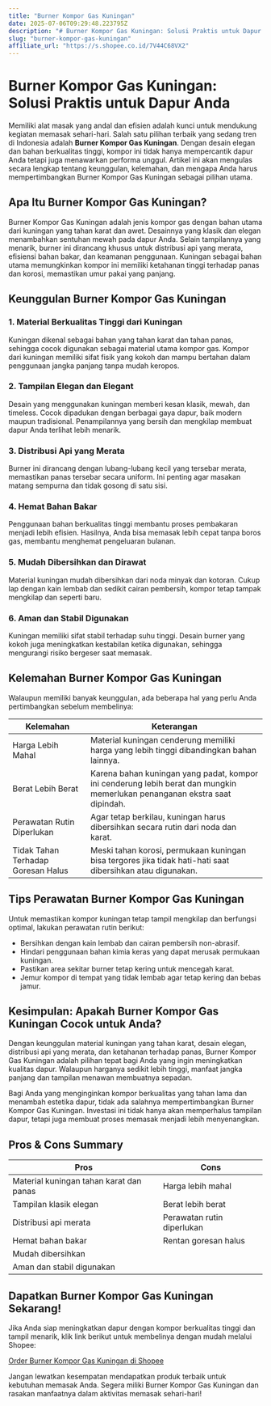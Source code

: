 ```yaml
---
title: "Burner Kompor Gas Kuningan"
date: 2025-07-06T09:29:48.223795Z
description: "# Burner Kompor Gas Kuningan: Solusi Praktis untuk Dapur Anda..."
slug: "burner-kompor-gas-kuningan"
affiliate_url: "https://s.shopee.co.id/7V44C68VX2"
---
```

# Burner Kompor Gas Kuningan: Solusi Praktis untuk Dapur Anda

Memiliki alat masak yang andal dan efisien adalah kunci untuk mendukung kegiatan memasak sehari-hari. Salah satu pilihan terbaik yang sedang tren di Indonesia adalah **Burner Kompor Gas Kuningan**. Dengan desain elegan dan bahan berkualitas tinggi, kompor ini tidak hanya mempercantik dapur Anda tetapi juga menawarkan performa unggul. Artikel ini akan mengulas secara lengkap tentang keunggulan, kelemahan, dan mengapa Anda harus mempertimbangkan Burner Kompor Gas Kuningan sebagai pilihan utama.

## Apa Itu Burner Kompor Gas Kuningan?

Burner Kompor Gas Kuningan adalah jenis kompor gas dengan bahan utama dari kuningan yang tahan karat dan awet. Desainnya yang klasik dan elegan menambahkan sentuhan mewah pada dapur Anda. Selain tampilannya yang menarik, burner ini dirancang khusus untuk distribusi api yang merata, efisiensi bahan bakar, dan keamanan penggunaan. Kuningan sebagai bahan utama memungkinkan kompor ini memiliki ketahanan tinggi terhadap panas dan korosi, memastikan umur pakai yang panjang.

## Keunggulan Burner Kompor Gas Kuningan

### 1. Material Berkualitas Tinggi dari Kuningan

Kuningan dikenal sebagai bahan yang tahan karat dan tahan panas, sehingga cocok digunakan sebagai material utama kompor gas. Kompor dari kuningan memiliki sifat fisik yang kokoh dan mampu bertahan dalam penggunaan jangka panjang tanpa mudah keropos.

### 2. Tampilan Elegan dan Elegant

Desain yang menggunakan kuningan memberi kesan klasik, mewah, dan timeless. Cocok dipadukan dengan berbagai gaya dapur, baik modern maupun tradisional. Penampilannya yang bersih dan mengkilap membuat dapur Anda terlihat lebih menarik.

### 3. Distribusi Api yang Merata

Burner ini dirancang dengan lubang-lubang kecil yang tersebar merata, memastikan panas tersebar secara uniform. Ini penting agar masakan matang sempurna dan tidak gosong di satu sisi.

### 4. Hemat Bahan Bakar

Penggunaan bahan berkualitas tinggi membantu proses pembakaran menjadi lebih efisien. Hasilnya, Anda bisa memasak lebih cepat tanpa boros gas, membantu menghemat pengeluaran bulanan.

### 5. Mudah Dibersihkan dan Dirawat

Material kuningan mudah dibersihkan dari noda minyak dan kotoran. Cukup lap dengan kain lembab dan sedikit cairan pembersih, kompor tetap tampak mengkilap dan seperti baru.

### 6. Aman dan Stabil Digunakan

Kuningan memiliki sifat stabil terhadap suhu tinggi. Desain burner yang kokoh juga meningkatkan kestabilan ketika digunakan, sehingga mengurangi risiko bergeser saat memasak.

## Kelemahan Burner Kompor Gas Kuningan

Walaupun memiliki banyak keunggulan, ada beberapa hal yang perlu Anda pertimbangkan sebelum membelinya:

| **Kelemahan**                        | **Keterangan**                                                       |
|-------------------------------------|----------------------------------------------------------------------|
| Harga Lebih Mahal                 | Material kuningan cenderung memiliki harga yang lebih tinggi dibandingkan bahan lainnya. |
| Berat Lebih Berat                  | Karena bahan kuningan yang padat, kompor ini cenderung lebih berat dan mungkin memerlukan penanganan ekstra saat dipindah. |
| Perawatan Rutin Diperlukan         | Agar tetap berkilau, kuningan harus dibersihkan secara rutin dari noda dan karat. |
| Tidak Tahan Terhadap Goresan Halus | Meski tahan korosi, permukaan kuningan bisa tergores jika tidak hati-hati saat dibersihkan atau digunakan. |

## Tips Perawatan Burner Kompor Gas Kuningan

Untuk memastikan kompor kuningan tetap tampil mengkilap dan berfungsi optimal, lakukan perawatan rutin berikut:

- Bersihkan dengan kain lembab dan cairan pembersih non-abrasif.
- Hindari penggunaan bahan kimia keras yang dapat merusak permukaan kuningan.
- Pastikan area sekitar burner tetap kering untuk mencegah karat.
- Jemur kompor di tempat yang tidak lembab agar tetap kering dan bebas jamur.

## Kesimpulan: Apakah Burner Kompor Gas Kuningan Cocok untuk Anda?

Dengan keunggulan material kuningan yang tahan karat, desain elegan, distribusi api yang merata, dan ketahanan terhadap panas, Burner Kompor Gas Kuningan adalah pilihan tepat bagi Anda yang ingin meningkatkan kualitas dapur. Walaupun harganya sedikit lebih tinggi, manfaat jangka panjang dan tampilan menawan membuatnya sepadan.

Bagi Anda yang menginginkan kompor berkualitas yang tahan lama dan menambah estetika dapur, tidak ada salahnya mempertimbangkan Burner Kompor Gas Kuningan. Investasi ini tidak hanya akan memperhalus tampilan dapur, tetapi juga membuat proses memasak menjadi lebih menyenangkan.

## Pros & Cons Summary

| **Pros**                                   | **Cons**                            |
|--------------------------------------------|-------------------------------------|
| Material kuningan tahan karat dan panas   | Harga lebih mahal                  |
| Tampilan klasik elegan                    | Berat lebih berat                  |
| Distribusi api merata                     | Perawatan rutin diperlukan         |
| Hemat bahan bakar                        | Rentan goresan halus                |
| Mudah dibersihkan                        |                                     |
| Aman dan stabil digunakan                |                                     |

## Dapatkan Burner Kompor Gas Kuningan Sekarang!

Jika Anda siap meningkatkan dapur dengan kompor berkualitas tinggi dan tampil menarik, klik link berikut untuk membelinya dengan mudah melalui Shopee:  

[Order Burner Kompor Gas Kuningan di Shopee](https://s.shopee.co.id/7V44C68VX2)

Jangan lewatkan kesempatan mendapatkan produk terbaik untuk kebutuhan memasak Anda. Segera miliki Burner Kompor Gas Kuningan dan rasakan manfaatnya dalam aktivitas memasak sehari-hari!